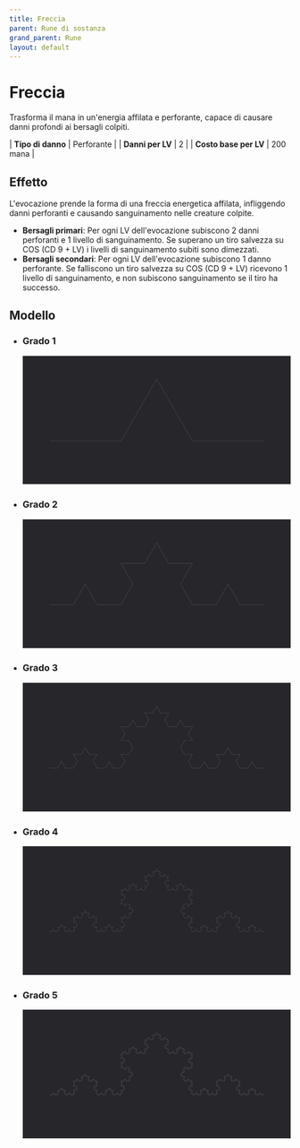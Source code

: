 ```yaml
---
title: Freccia
parent: Rune di sostanza
grand_parent: Rune
layout: default
---
```


# **Freccia**

Trasforma il mana in un'energia affilata e perforante, capace di causare danni profondi ai bersagli colpiti.

| **Tipo di danno**      | Perforante                                |
| **Danni per LV**       | 2                                         |
| **Costo base per LV**  | 200 mana                                  |

## Effetto
L'evocazione prende la forma di una freccia energetica affilata, infliggendo danni perforanti e causando sanguinamento nelle creature colpite.  
- **Bersagli primari**: Per ogni LV dell'evocazione subiscono 2 danni perforanti e 1 livello di sanguinamento. Se superano un tiro salvezza su COS (CD 9 + LV) i livelli di sanguinamento subiti sono dimezzati.
- **Bersagli secondari**: Per ogni LV dell'evocazione subiscono 1 danno perforante. Se falliscono un tiro salvezza su COS (CD 9 + LV) ricevono 1 livello di sanguinamento, e non subiscono sanguinamento se il tiro ha successo.

## Modello
- ### Grado 1<br>
  ![Grado 1](1.png "Grado 1")
- ### Grado 2<br>
  ![Grado 2](2.png "Grado 2")
- ### Grado 3<br>
  ![Grado 3](3.png "Grado 3")
- ### Grado 4<br>
  ![Grado 4](4.png "Grado 4")
- ### Grado 5<br>
  ![Grado 5](5.png "Grado 5")